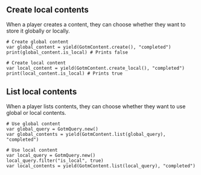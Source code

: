 <include subject="content">

[](/src/utility/mix-local-and-global-subjects-intro.md)
[](/src/utility/gdgotm-notice.md)

</include>

## Create local contents

When a player creates a content, they can choose whether they want to store it globally or locally.

```gdscript
# Create global content
var global_content = yield(GotmContent.create(), "completed")
print(global_content.is_local) # Prints false
```

```gdscript
# Create local content
var local_content = yield(GotmContent.create_local(), "completed")
print(local_content.is_local) # Prints true
```

## List local contents

When a player lists contents, they can choose whether they want to use global or local contents.

```gdscript
# Use global content
var global_query = GotmQuery.new()
var global_contents = yield(GotmContent.list(global_query), "completed")
```

```gdscript
# Use local content
var local_query = GotmQuery.new()
local_query.filter("is_local", true)
var local_contents = yield(GotmContent.list(local_query), "completed")
```

<include subject="content">

[](/src/utility/disable-global-mode-for-all-subjects.md)

</include>
